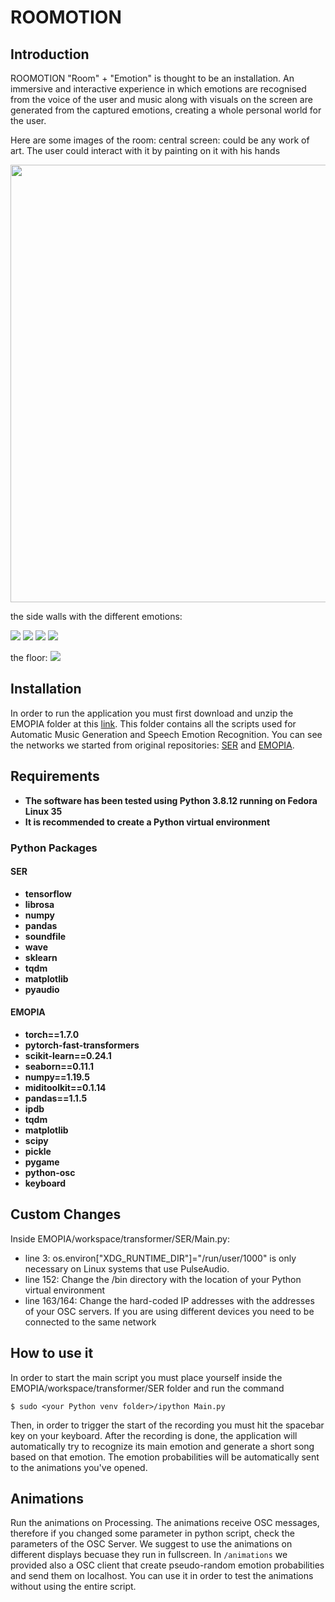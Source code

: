 # ROOMOTION
## Introduction
ROOMOTION "Room" + "Emotion" is thought to be an installation.
An immersive and interactive experience in which emotions are recognised 
from the voice of the user and music along with visuals on the screen are 
generated from the captured emotions, creating a whole personal world for the user.

Here are some images of the room:
central screen: could be any work of art. The user could interact with it by painting on it with his hands

<img src = "images/CatturaMona.PNG" width="600" height="700">


the side walls with the different emotions:

![](images/Immagine1.png) ![](images/Immagine2.png) ![](images/Immagine3.png) ![](images/Immagine4.png)  

the floor:
![](images/floor.png) 

## Installation
In order to run the application you must first download and unzip the EMOPIA folder at this [link](https://drive.google.com/drive/folders/1XneQyTCLo9_nMvnhBh8rdnCdmAFoTWcL?usp=sharing). This folder contains all the scripts used for Automatic Music Generation and Speech Emotion Recognition. You can see the networks we started from original repositories: [SER](https://github.com/x4nth055/emotion-recognition-using-speech) and [EMOPIA](https://github.com/annahung31/EMOPIA).
## Requirements
- **The software has been tested using Python 3.8.12 running on Fedora Linux 35**
- **It is recommended to create a Python virtual environment**
### Python Packages
#### SER
- **tensorflow**
- **librosa**
- **numpy**
- **pandas**
- **soundfile**
- **wave**
- **sklearn**
- **tqdm**
- **matplotlib**
- **pyaudio**
#### EMOPIA
- **torch==1.7.0**
- **pytorch-fast-transformers**
- **scikit-learn==0.24.1**
- **seaborn==0.11.1**
- **numpy==1.19.5**
- **miditoolkit==0.1.14**
- **pandas==1.1.5**
- **ipdb**
- **tqdm**
- **matplotlib**
- **scipy**
- **pickle**
- **pygame**
- **python-osc**
- **keyboard**
## Custom Changes
Inside EMOPIA/workspace/transformer/SER/Main.py:
- line 3: os.environ["XDG_RUNTIME_DIR"]="/run/user/1000" is only necessary on Linux systems that use PulseAudio.
- line 152: Change the /bin directory with the location of your Python virtual environment
- line 163/164: Change the hard-coded IP addresses with the addresses of your OSC servers. If you are using different devices you need to be connected to the same network
## How to use it
In order to start the main script you must place yourself inside the EMOPIA/workspace/transformer/SER folder and run the command 
```
$ sudo <your Python venv folder>/ipython Main.py
```
Then, in order to trigger the start of the recording you must hit the spacebar key on your keyboard. After the recording is done, the application will automatically try to recognize its main emotion and generate a short song based on that emotion. The emotion probabilities will be automatically sent to the animations you've opened.
## Animations

Run the animations on Processing. The animations receive OSC messages, therefore if you changed some parameter in python script, check the parameters of the OSC Server. We suggest to use the animations on different displays becuase they run in fullscreen.
In `/animations` we provided also a OSC client that create pseudo-random emotion probabilities and send them on localhost. You can use it in order to test the animations without using the entire script.
